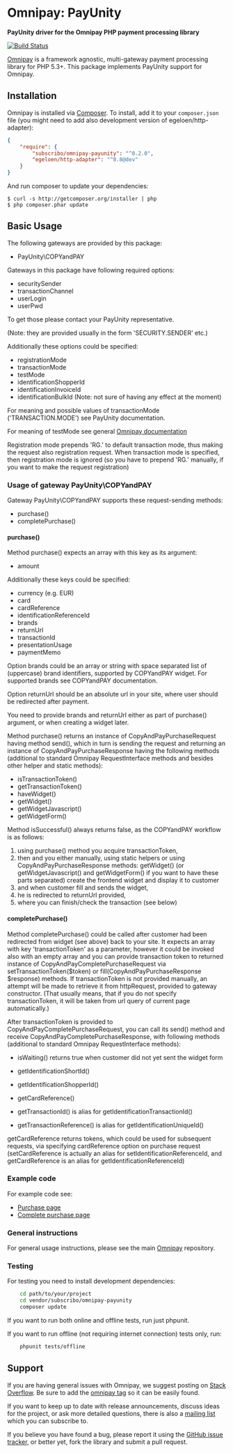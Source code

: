 # Omnipay: PayUnity

**PayUnity driver for the Omnipay PHP payment processing library**

[![Build Status](https://travis-ci.org/Subscribo/omnipay-payunity.svg)](https://travis-ci.org/Subscribo/omnipay-payunity)

[Omnipay](https://github.com/thephpleague/omnipay) is a framework agnostic, multi-gateway payment
processing library for PHP 5.3+. This package implements PayUnity support for Omnipay.

## Installation

Omnipay is installed via [Composer](http://getcomposer.org/). To install, add it
to your `composer.json` file (you might need to add also development version of egeloen/http-adapter):

```json
{
    "require": {
        "subscribo/omnipay-payunity": "^0.2.0",
        "egeloen/http-adapter": "^0.8@dev"
    }
}
```

And run composer to update your dependencies:

    $ curl -s http://getcomposer.org/installer | php
    $ php composer.phar update

## Basic Usage

The following gateways are provided by this package:

* PayUnity\COPYandPAY

Gateways in this package have following required options:

* securitySender
* transactionChannel
* userLogin
* userPwd

To get those please contact your PayUnity representative.

(Note: they are provided usually in the form 'SECURITY.SENDER' etc.)

Additionally these options could be specified:

* registrationMode
* transactionMode
* testMode
* identificationShopperId
* identificationInvoiceId
* identificationBulkId (Note: not sure of having any effect at the moment)

For meaning and possible values of transactionMode ('TRANSACTION.MODE') see PayUnity documentation.

For meaning of testMode see general [Omnipay documentation](https://thephpleague.com/omnipay)

Registration mode prepends 'RG.' to default transaction mode, thus making the request also registration request.
When transaction mode is specified, then registration mode is ignored (so you have to prepend 'RG.' manually, if you want to make the request registration)

### Usage of gateway PayUnity\COPYandPAY

Gateway PayUnity\COPYandPAY supports these request-sending methods:

* purchase()
* completePurchase()

#### purchase()

Method purchase() expects an array with this key as its argument:

* amount

Additionally these keys could be specified:

* currency (e.g. EUR)
* card
* cardReference
* identificationReferenceId
* brands
* returnUrl
* transactionId
* presentationUsage
* paymentMemo

Option brands could be an array or string with space separated list of (uppercase) brand identifiers, supported by COPYandPAY widget.
For supported brands see COPYandPAY documentation.

Option returnUrl should be an absolute url in your site, where user should be redirected after payment.

You need to provide brands and returnUrl either as part of purchase() argument, or when creating a widget later.

Method purchase() returns an instance of CopyAndPayPurchaseRequest having method send(), which in turn is sending the request and returning an instance of CopyAndPayPurchaseResponse having the following methods (additional to standard Omnipay RequestInterface methods and besides other helper and static methods):

* isTransactionToken()
* getTransactionToken()
* haveWidget()
* getWidget()
* getWidgetJavascript()
* getWidgetForm()

Method isSuccessful() always returns false, as the COPYandPAY workflow is as follows:

  1. using purchase() method you acquire transactionToken,
  2. then and you either manually, using static helpers
     or using CopyAndPayPurchaseResponse methods: getWidget()
     (or getWidgetJavascript() and getWidgetForm() if you want to have these parts separated)
     create the frontend widget and display it to customer
  3. and when customer fill and sends the widget,
  4. he is redirected to returnUrl provided,
  5. where you can finish/check the transaction (see below)

#### completePurchase()

Method completePurchase() could be called after customer had been redirected from widget (see above) back to your site.
It expects an array with key 'transactionToken' as a parameter,
however it could be invoked also with an empty array
and you can provide transaction token to returned instance of CopyAndPayCompletePurchaseRequest
via setTransactionToken($token) or fill(CopyAndPayPurchaseResponse $response) methods.
If transactionToken is not provided manually, an attempt will be made to retrieve it from httpRequest, provided to gateway constructor.
(That usually means, that if you do not specify transactionToken, it will be taken from url query of current page automatically.)

After transactionToken is provided to CopyAndPayCompletePurchaseRequest, you can call its send() method and receive CopyAndPayCompletePurchaseResponse, with following methods (additional to standard Omnipay RequestInterface methods):

* isWaiting() returns true when customer did not yet sent the widget form
* getIdentificationShortId()
* getIdentificationShopperId()
* getCardReference()

* getTransactionId() is alias for getIdentificationTransactionId()
* getTransactionReference() is alias for getIdentificationUniqueId()

getCardReference returns tokens, which could be used for subsequent requests, via specifying cardReference option on purchase request
(setCardReference is actually an alias for setIdentificationReferenceId, and getCardReference is an alias for getIdentificationReferenceId)

### Example code

For example code see:

* [Purchase page](docs/example/purchase.php)
* [Complete purchase page](docs/example/complete_purchase.php)

### General instructions

For general usage instructions, please see the main [Omnipay](https://github.com/thephpleague/omnipay)
repository.

### Testing

For testing you need to install development dependencies:
```sh
    cd path/to/your/project
    cd vendor/subscribo/omnipay-payunity
    composer update
```

If you want to run both online and offline tests, run just phpunit.

If you want to run offline (not requiring internet connection) tests only, run:
```sh
    phpunit tests/offline
```

## Support

If you are having general issues with Omnipay, we suggest posting on
[Stack Overflow](http://stackoverflow.com/). Be sure to add the
[omnipay tag](http://stackoverflow.com/questions/tagged/omnipay) so it can be easily found.

If you want to keep up to date with release announcements, discuss ideas for the project,
or ask more detailed questions, there is also a [mailing list](https://groups.google.com/forum/#!forum/omnipay) which
you can subscribe to.

If you believe you have found a bug, please report it using the [GitHub issue tracker](https://github.com/thephpleague/omnipay-dummy/issues),
or better yet, fork the library and submit a pull request.

